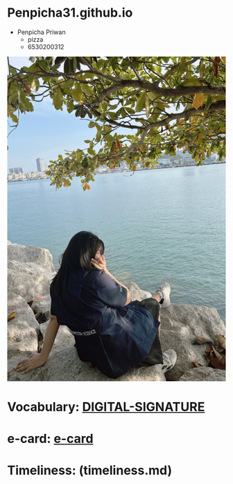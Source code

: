 # Penpicha31.github.io

- Penpicha Priwan
  - pizza
  - 6530200312


![profile](img/Image2.jpg)


# Vocabulary: [DIGITAL-SIGNATURE](digital-signature)
# e-card: [e-card](e-card.md)
# Timeliness: (timeliness.md)
